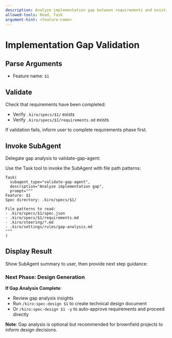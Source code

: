 ```yaml
---
description: Analyze implementation gap between requirements and existing codebase
allowed-tools: Read, Task
argument-hint: <feature-name>
---
```


# Implementation Gap Validation

## Parse Arguments

- Feature name: `$1`

## Validate

Check that requirements have been completed:

- Verify `.kiro/specs/$1/` exists
- Verify `.kiro/specs/$1/requirements.md` exists

If validation fails, inform user to complete requirements phase first.

## Invoke SubAgent

Delegate gap analysis to validate-gap-agent:

Use the Task tool to invoke the SubAgent with file path patterns:

```
Task(
  subagent_type="validate-gap-agent",
  description="Analyze implementation gap",
  prompt="""
Feature: $1
Spec directory: .kiro/specs/$1/

File patterns to read:
- .kiro/specs/$1/spec.json
- .kiro/specs/$1/requirements.md
- .kiro/steering/*.md
- .kiro/settings/rules/gap-analysis.md
"""
)
```

## Display Result

Show SubAgent summary to user, then provide next step guidance:

### Next Phase: Design Generation

**If Gap Analysis Complete**:

- Review gap analysis insights
- Run `/kiro:spec-design $1` to create technical design document
- Or `/kiro:spec-design $1 -y` to auto-approve requirements and proceed directly

**Note**: Gap analysis is optional but recommended for brownfield projects to inform design decisions.
